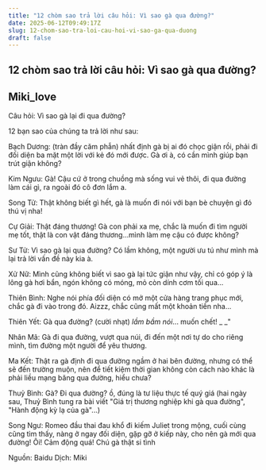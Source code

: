 ```yaml
---
title: "12 chòm sao trả lời câu hỏi: Vì sao gà qua đường?"
date: 2025-06-12T09:49:17Z
slug: 12-chom-sao-tra-loi-cau-hoi-vi-sao-ga-qua-duong
draft: false
---
```


## 12 chòm sao trả lời câu hỏi: Vì sao gà qua đường?

## Miki_love

Câu hỏi: Vì sao gà lại đi qua đường?


12 bạn sao của chúng ta trả lời như sau:


Bạch Dương: (tràn đầy căm phẫn) nhất định gà bị ai đó chọc giận rồi, phải đi đối diện ba mặt một lời với kẻ đó mới được. Gà ơi à, có cần mình giúp bạn trút giận không?


Kim Ngưu: Gà! Cậu cứ ở trong chuồng mà sống vui vẻ thôi, đi qua đường làm cái gì, ra ngoài đó cô đơn lắm a.


Song Tử: Thật không biết gì hết, gà là muốn đi nói với bạn bè chuyện gì đó thú vị nha!


Cự Giải: Thật đáng thương! Gà con phải xa mẹ, chắc là muốn đi tìm người mẹ tốt, thật là con vật đáng thương...mình làm mẹ cậu có được không?


Sư Tử: Vì sao gà lại qua đường? Có lầm không, một người ưu tú như mình mà lại trả lời vấn đề này kia à.


Xử Nữ: Mình cũng không biết vì sao gà lại tức giận như vậy, chỉ có góp ý là lông gà hơi bẩn, ngón không có móng, mỏ còn dính cơm tối qua...


Thiên Bình: Nghe nói phía đối diện có mở một cửa hàng trang phục mới, chắc gà đi vào trong đó. Aizzz, chắc cũng mất một khoản tiền nha...


Thiên Yết: Gà qua đường? (cười nhạt) *lầm bầm nói*... muốn chết! _ _"


Nhân Mã: Gà đi qua đường, vượt qua núi, đi đến một nơi tự do cho riêng mình, tìm đường một người để yêu thương.


Ma Kết: Thật ra gà định đi qua đường ngầm ở hai bên đường, nhưng có thể sẽ đến trường muộn, nên để tiết kiệm thời gian  không còn cách nào khác là phải liều mạng băng qua đường, hiểu chưa?


Thuỷ Bình: Gà? Đi qua đường? ồ, đúng là tư liệu thực tế quý giá (hai ngày sau, Thuỷ Bình tung ra bài viết "Giá trị thương nghiệp khi gà qua đường", "Hành động kỳ lạ của gà"...)


Song Ngư: Romeo đầu thai đau khổ đi kiếm Juliet trong mộng, cuối cùng cũng tìm thấy, nàng ở ngay đối diện, gặp gỡ ở kiếp này, cho nên gà mới qua đường! Ôi! Cảm động quá! Chú gà thật si tình

Nguồn: Baidu
Dịch: Miki